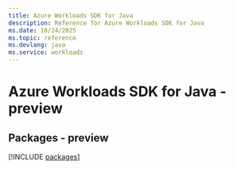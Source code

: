 ```yaml
---
title: Azure Workloads SDK for Java
description: Reference for Azure Workloads SDK for Java
ms.date: 10/24/2025
ms.topic: reference
ms.devlang: java
ms.service: workloads
---
```

# Azure Workloads SDK for Java - preview
## Packages - preview
[!INCLUDE [packages](workloads-index.md)]